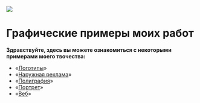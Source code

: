 
![](../portfolio/img/draw2.png) 

# Графические примеры моих работ

**Здравствуйте, здесь вы можете ознакомиться с некоторыми примерами моего твочества:**

- «[Логотипы](../portfolio/logotyps/README.md)»
- «[Наружная реклама](../portfolio/outdoor_adv)»
- «[Полиграфия](../portfolio/polygraphy)»
- «[Портрет](../portfolio/portrait/portrait)»
- «[Веб](../portfolio/web)»
